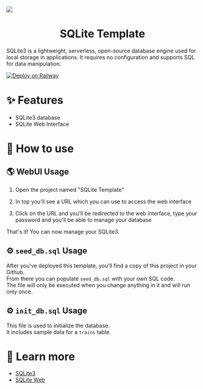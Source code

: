 <img style="max-width: 100%;" src="https://upload.wikimedia.org/wikipedia/commons/thumb/3/38/SQLite370.svg/2560px-SQLite370.svg.png" />

<h1 align="center">SQLite Template</h1>

SQLite3 is a lightweight, serverless, open-source database engine used for local storage in applications. It requires no configuration and supports SQL for data manipulation.

[![Deploy on Railway](https://railway.app/button.svg)](https://railway.app/template/jOiNFt?referralCode=chIZYq)

# ✨ Features

- SQLite3 database
- SQLite Web Interface

# 🤔 How to use

## 🌎 WebUI Usage

1. Open the project named "SQLite Template"

2. In top you'll see a URL which you can use to access the web interface

3. Click on the URL and you'll be redirected to the web interface, type your password and you'll be able to manage your database

That's it! You can now manage your SQLite3.

## ⚙️ `seed_db.sql` Usage

After you've deployed this template, you'll find a copy of this project in your Github.  
From there you can populate `seed_db.sql` with your own SQL code.  
The file will only be executed when you change anything in it and will run only once.

## ⚙️ `init_db.sql` Usage

This file is used to initialize the database.  
It includes sample data for a `trains` table.

# 📙 Learn more

- [SQLite3](https://www.sqlite.org/index.html)
- [SQLite Web](https://github.com/coleifer/sqlite-web)

